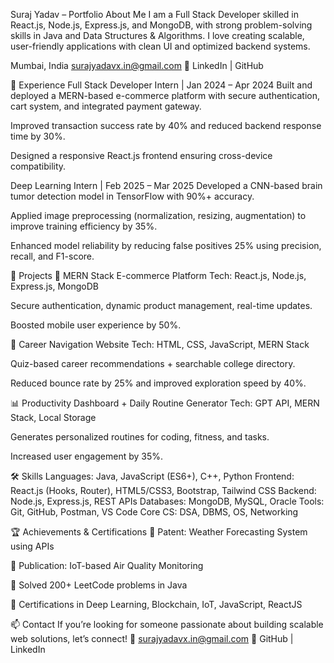Suraj Yadav – Portfolio
 About Me
I am a Full Stack Developer skilled in React.js, Node.js, Express.js, and MongoDB, with strong problem-solving skills in Java and Data Structures & Algorithms. I love creating scalable, user-friendly applications with clean UI and optimized backend systems.

 Mumbai, India
 surajyadavx.in@gmail.com
🔗 LinkedIn | GitHub

💼 Experience
Full Stack Developer Intern | Jan 2024 – Apr 2024
Built and deployed a MERN-based e-commerce platform with secure authentication, cart system, and integrated payment gateway.

Improved transaction success rate by 40% and reduced backend response time by 30%.

Designed a responsive React.js frontend ensuring cross-device compatibility.

Deep Learning Intern | Feb 2025 – Mar 2025
Developed a CNN-based brain tumor detection model in TensorFlow with 90%+ accuracy.

Applied image preprocessing (normalization, resizing, augmentation) to improve training efficiency by 35%.

Enhanced model reliability by reducing false positives 25% using precision, recall, and F1-score.

📂 Projects
🛒 MERN Stack E-commerce Platform
Tech: React.js, Node.js, Express.js, MongoDB

Secure authentication, dynamic product management, real-time updates.

Boosted mobile user experience by 50%.

🧭 Career Navigation Website
Tech: HTML, CSS, JavaScript, MERN Stack

Quiz-based career recommendations + searchable college directory.

Reduced bounce rate by 25% and improved exploration speed by 40%.

📊 Productivity Dashboard + Daily Routine Generator
Tech: GPT API, MERN Stack, Local Storage

Generates personalized routines for coding, fitness, and tasks.

Increased user engagement by 35%.

🛠 Skills
Languages: Java, JavaScript (ES6+), C++, Python
Frontend: React.js (Hooks, Router), HTML5/CSS3, Bootstrap, Tailwind CSS
Backend: Node.js, Express.js, REST APIs
Databases: MongoDB, MySQL, Oracle
Tools: Git, GitHub, Postman, VS Code
Core CS: DSA, DBMS, OS, Networking

🏆 Achievements & Certifications
📝 Patent: Weather Forecasting System using APIs

📄 Publication: IoT-based Air Quality Monitoring

🧩 Solved 200+ LeetCode problems in Java

📜 Certifications in Deep Learning, Blockchain, IoT, JavaScript, ReactJS

📫 Contact
If you’re looking for someone passionate about building scalable web solutions, let’s connect!
📧 surajyadavx.in@gmail.com
🔗 GitHub | LinkedIn
